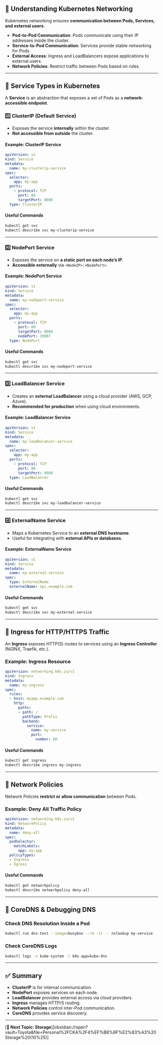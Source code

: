 
## **🔹 Understanding Kubernetes Networking**
Kubernetes networking ensures **communication between Pods, Services, and external users**.

- **Pod-to-Pod Communication**: Pods communicate using their IP addresses inside the cluster.
- **Service-to-Pod Communication**: Services provide stable networking for Pods.
- **External Access**: Ingress and LoadBalancers expose applications to external users.
- **Network Policies**: Restrict traffic between Pods based on rules.

---

## **🔹 Service Types in Kubernetes**
A **Service** is an abstraction that exposes a set of Pods as a **network-accessible endpoint**.

### **1️⃣ ClusterIP (Default Service)**
- Exposes the service **internally** within the cluster.
- **Not accessible from outside** the cluster.

#### **Example: ClusterIP Service**
```yaml
apiVersion: v1
kind: Service
metadata:
  name: my-clusterip-service
spec:
  selector:
    app: my-app
  ports:
    - protocol: TCP
      port: 80
      targetPort: 8080
  type: ClusterIP
```
#### **Useful Commands**
```sh
kubectl get svc
kubectl describe svc my-clusterip-service
```

---

### **2️⃣ NodePort Service**
- Exposes the service on **a static port on each node’s IP**.
- **Accessible externally** via `<NodeIP>:<NodePort>`.

#### **Example: NodePort Service**
```yaml
apiVersion: v1
kind: Service
metadata:
  name: my-nodeport-service
spec:
  selector:
    app: my-app
  ports:
    - protocol: TCP
      port: 80
      targetPort: 8080
      nodePort: 30007
  type: NodePort
```
#### **Useful Commands**
```sh
kubectl get svc
kubectl describe svc my-nodeport-service
```

---

### **3️⃣ LoadBalancer Service**
- Creates an **external LoadBalancer** using a cloud provider (AWS, GCP, Azure).
- **Recommended for production** when using cloud environments.

#### **Example: LoadBalancer Service**
```yaml
apiVersion: v1
kind: Service
metadata:
  name: my-loadbalancer-service
spec:
  selector:
    app: my-app
  ports:
    - protocol: TCP
      port: 80
      targetPort: 8080
  type: LoadBalancer
```
#### **Useful Commands**
```sh
kubectl get svc
kubectl describe svc my-loadbalancer-service
```

---

### **4️⃣ ExternalName Service**
- Maps a Kubernetes Service to an **external DNS hostname**.
- Useful for integrating with **external APIs or databases**.

#### **Example: ExternalName Service**
```yaml
apiVersion: v1
kind: Service
metadata:
  name: my-external-service
spec:
  type: ExternalName
  externalName: api.example.com
```
#### **Useful Commands**
```sh
kubectl get svc
kubectl describe svc my-external-service
```

---

## **🔹 Ingress for HTTP/HTTPS Traffic**
An **Ingress** exposes HTTP(S) routes to services using an **Ingress Controller** (NGINX, Traefik, etc.).

### **Example: Ingress Resource**
```yaml
apiVersion: networking.k8s.io/v1
kind: Ingress
metadata:
  name: my-ingress
spec:
  rules:
  - host: myapp.example.com
    http:
      paths:
      - path: /
        pathType: Prefix
        backend:
          service:
            name: my-service
            port:
              number: 80
```
#### **Useful Commands**
```sh
kubectl get ingress
kubectl describe ingress my-ingress
```

---

## **🔹 Network Policies**
Network Policies **restrict or allow communication** between Pods.

### **Example: Deny All Traffic Policy**
```yaml
apiVersion: networking.k8s.io/v1
kind: NetworkPolicy
metadata:
  name: deny-all
spec:
  podSelector:
    matchLabels:
      app: my-app
  policyTypes:
  - Ingress
  - Egress
```
#### **Useful Commands**
```sh
kubectl get networkpolicy
kubectl describe networkpolicy deny-all
```

---

## **🔹 CoreDNS & Debugging DNS**
### **Check DNS Resolution Inside a Pod**
```sh
kubectl run dns-test --image=busybox --rm -it -- nslookup my-service
```

### **Check CoreDNS Logs**
```sh
kubectl logs -n kube-system -l k8s-app=kube-dns
```

---

## **✅ Summary**
- **ClusterIP** is for internal communication.
- **NodePort** exposes services on each node.
- **LoadBalancer** provides external access via cloud providers.
- **Ingress** manages HTTP/S routing.
- **Network Policies** control inter-Pod communication.
- **CoreDNS** provides service discovery.

---

[**🚀 Next Topic: Storage**][obsidian://open?vault=Toyota&file=Personal%2FCKA%2F4%EF%B8%8F%E2%83%A3%20Storage%20(10%25)]
